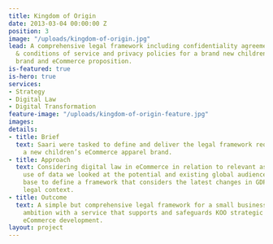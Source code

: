 ```yaml
---
title: Kingdom of Origin
date: 2013-03-04 00:00:00 Z
position: 3
image: "/uploads/kingdom-of-origin.jpg"
lead: A comprehensive legal framework including confidentiality agreements, terms
  & conditions of service and privacy policies for a brand new children’s apparel
  brand and eCommerce proposition.
is-featured: true
is-hero: true
services:
- Strategy
- Digital Law
- Digital Transformation
feature-image: "/uploads/kingdom-of-origin-feature.jpg"
images: 
details:
- title: Brief
  text: Saari were tasked to define and deliver the legal framework required to launch
    a new children’s eCommerce apparel brand.
- title: Approach
  text: Considering digital law in eCommerce in relation to relevant aspects of the
    use of data we looked at the potential and existing global audience and customer
    base to define a framework that considers the latest changes in GDPR in the international
    legal context.
- title: Outcome
  text: A simple but comprehensive legal framework for a small business with a global
    ambition with a service that supports and safeguards KOO strategic in brand and
    eCommerce development.
layout: project
---
```


